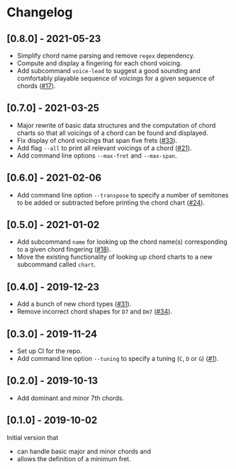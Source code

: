 # Changelog

## [0.8.0] - 2021-05-23

* Simplify chord name parsing and remove `regex` dependency.
* Compute and display a fingering for each chord voicing.
* Add subcommand `voice-lead` to suggest a good sounding and comfortably playable sequence of voicings for a given sequence of chords ([#17](https://github.com/noeddl/ukebox/issues/17)).

## [0.7.0] - 2021-03-25

* Major rewrite of basic data structures and the computation of chord charts so that all voicings of a chord can be found and displayed.
* Fix display of chord voicings that span five frets ([#33](https://github.com/noeddl/ukebox/issues/33)).
* Add flag `--all` to print all relevant voicings of a chord ([#21](https://github.com/noeddl/ukebox/issues/21)).
* Add command line options `--max-fret` and `--max-span`.

## [0.6.0] - 2021-02-06

* Add command line option `--transpose` to specify a number of semitones to be added or subtracted before printing the chord chart ([#24](https://github.com/noeddl/ukebox/issues/24)).

## [0.5.0] - 2021-01-02

* Add subcommand `name` for looking up the chord name(s) corresponding to a given chord fingering ([#18](https://github.com/noeddl/ukebox/issues/18)).
* Move the existing functionality of looking up chord charts to a new subcommand called `chart`.

## [0.4.0] - 2019-12-23

* Add a bunch of new chord types ([#31](https://github.com/noeddl/ukebox/issues/31)).
* Remove incorrect chord shapes for `D7` and `Dm7` ([#34](https://github.com/noeddl/ukebox/issues/34)).

## [0.3.0] - 2019-11-24

* Set up CI for the repo.
* Add command line option `--tuning` to specify a tuning (`C`, `D` or `G`) ([#1](https://github.com/noeddl/ukebox/issues/1)).

## [0.2.0] - 2019-10-13

* Add dominant and minor 7th chords.

## [0.1.0] - 2019-10-02

Initial version that

* can handle basic major and minor chords and
* allows the definition of a minimum fret.
